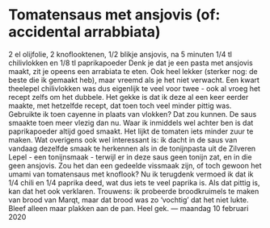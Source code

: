 # Tomatensaus met ansjovis (of: accidental arrabbiata)
2 el olijfolie, 2 knoflooktenen, 1/2 blikje ansjovis, na 5 minuten 1/4 tl chilivlokken en 1/8 tl paprikapoeder
Denk je dat je een pasta met ansjovis maakt, zit je opeens een arrabiata te eten. Ook heel lekker (sterker nog: de beste die ik gemaakt heb), maar vreemd als je het niet verwacht. Een kwart theelepel chilivlokken was dus eigenlijk te veel voor twee - ook al vroeg het recept zelfs om het dubbele. Het gekke is dat ik deze al een keer eerder maakte, met hetzelfde recept, dat toen toch veel minder pittig was. Gebruikte ik toen cayenne in plaats van vlokken? Dat zou kunnen. De saus smaakte toen meer vlezig dan nu. Waar ik inmiddels wel achter ben is dat paprikapoeder altijd goed smaakt. Het lijkt de tomaten iets minder zuur te maken. Wat overigens ook wel interessant is: ik dacht in de saus van vandaag dezelfde smaak te herkennen als in de tonijnpasta uit de Zilveren Lepel - een tonijnsmaak - terwijl er in deze saus geen tonijn zat, en in die geen ansjovis. Zou het dan een gedeelde vissmaak zijn, of toch gewoon het umami van tomatensaus met knoflook?
Nu ik terugdenk vermoed ik dat ik 1/4 chili en 1/4 paprika deed, wat dus iets te veel paprika is. Als dat pittig is, kan dat het ook verklaren.
Trouwens: ik probeerde broodkruimels te maken van brood van Marqt, maar dat brood was zo ‘vochtig’ dat het niet lukte. Bleef alleen maar plakken aan de pan. Heel gek.
— maandag 10 februari 2020